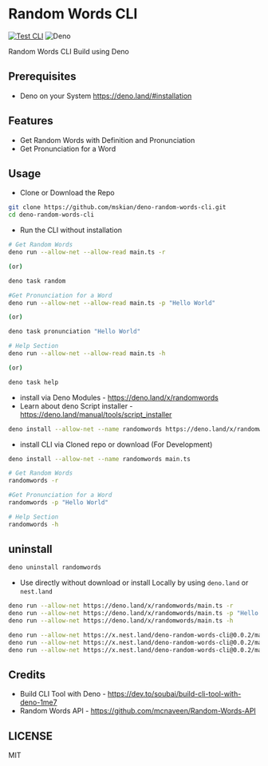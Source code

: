 # Random Words CLI

[![Test CLI](https://github.com/mskian/deno-random-words-cli/actions/workflows/test.yml/badge.svg)](https://github.com/mskian/deno-random-words-cli/actions/workflows/test.yml)
![Deno](https://img.shields.io/badge/Deno-464647?style=for-the-badge&logo=deno&logoColor=white)

Random Words CLI Build using Deno

## Prerequisites

- Deno on your System <https://deno.land/#installation>

## Features

- Get Random Words with Definition and Pronunciation
- Get Pronunciation for a Word

## Usage

- Clone or Download the Repo

```sh
git clone https://github.com/mskian/deno-random-words-cli.git
cd deno-random-words-cli
```

- Run the CLI without installation

```sh
# Get Random Words
deno run --allow-net --allow-read main.ts -r

(or)

deno task random

#Get Pronunciation for a Word
deno run --allow-net --allow-read main.ts -p "Hello World"

(or)

deno task pronunciation "Hello World"

# Help Section
deno run --allow-net --allow-read main.ts -h

(or)

deno task help
```

- install via Deno Modules - <https://deno.land/x/randomwords>
- Learn about deno Script installer -
  <https://deno.land/manual/tools/script_installer>

```sh
deno install --allow-net --name randomwords https://deno.land/x/randomwords/main.ts
```

- install CLI via Cloned repo or download (For Development)

```sh
deno install --allow-net --name randomwords main.ts
```

```sh
# Get Random Words
randomwords -r

#Get Pronunciation for a Word
randomwords -p "Hello World"

# Help Section
randomwords -h
```

## uninstall

```sh
deno uninstall randomwords
```

- Use directly without download or install Locally by using `deno.land` or `nest.land`

```sh
deno run --allow-net https://deno.land/x/randomwords/main.ts -r
deno run --allow-net https://deno.land/x/randomwords/main.ts -p "Hello World"
deno run --allow-net https://deno.land/x/randomwords/main.ts -h
```

```sh
deno run --allow-net https://x.nest.land/deno-random-words-cli@0.0.2/main.ts -r
deno run --allow-net https://x.nest.land/deno-random-words-cli@0.0.2/main.ts -p "Hello World"
deno run --allow-net https://x.nest.land/deno-random-words-cli@0.0.2/main.ts -h
```

## Credits

- Build CLI Tool with Deno -
  <https://dev.to/soubai/build-cli-tool-with-deno-1me7>
- Random Words API - <https://github.com/mcnaveen/Random-Words-API>

## LICENSE

MIT
